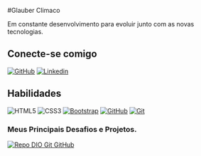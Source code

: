 #Glauber Climaco

Em constante desenvolvimento para evoluir junto com as novas tecnologias.

## Conecte-se comigo

[![GitHub](https://img.shields.io/badge/GitHub-000?style=for-the-badge&logo=github&logoColor=fff)](https://github.com/glauberclimaco)
[![Linkedin](https://img.shields.io/badge/Linkedin-000?style=for-the-badge&logo=linkedin&logoColor=fff)](linkedin.com/in/glauber-de-almeida-climaco-da-silva-539bb5105)

## Habilidades

![HTML5](https://img.shields.io/badge/HTML-000?style=for-the-badge&logo=html5&logoColor=30A3DC)
![CSS3](https://img.shields.io/badge/CSS3-000?style=for-the-badge&logo=css3&logoColor=E94D5F)
[![Bootstrap](https://img.shields.io/badge/Bootstrap-000?style=for-the-badge&logo=bootstrap&logoColor=fff)](https://git-scm.com/doc)
[![GitHub](https://img.shields.io/badge/GitHub-000?style=for-the-badge&logo=github&logoColor=fff)](https://docs.github.com/)
[![Git](https://img.shields.io/badge/Git-000?style=for-the-badge&logo=git&logoColor=fff)](https://git-scm.com/doc)


### Meus Principais Desafios e Projetos.

[![Repo DIO Git GitHub](https://github-readme-stats.vercel.app/api/pin/?username=glauberclimaco&repo=dio-lab-open-source&bg_color=000&border_color=30A3DC&show_icons=true&icon_color=30A3DC&title_color=E94D5F&text_color=FFF)](https://github.com/elidianaandrade/dio-lab-open-source)



